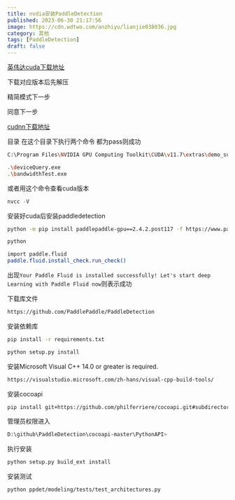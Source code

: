 ```yaml
---
title: nvdia安装PaddleDetection
published: 2023-06-30 21:17:56
image: https://cdn.wdtwo.com/anzhiyu/lianjie038036.jpg
category: 其他
tags: [PaddleDetection]
draft: false
---
```

[英伟达cuda下载地址](https://developer.nvidia.com/cuda-toolkit-archive)

下载对应版本后先解压

精简模式下一步

同意下一步

[cudnn下载地址](https://developer.nvidia.com/rdp/cudnn-download)

目录
在这个目录下执行两个命令 都为pass则成功

```bash
C:\Program Files\NVIDIA GPU Computing Toolkit\CUDA\v11.7\extras\demo_suite

.\deviceQuery.exe
.\bandwidthTest.exe

```

或者用这个命令查看cuda版本

```js
nvcc -V
```

安装好cuda后安装paddledetection
```bash
python -m pip install paddlepaddle-gpu==2.4.2.post117 -f https://www.paddlepaddle.org.cn/whl/windows/mkl/avx/stable.html
```

```bash
python

import paddle.fluid
paddle.fluid.install_check.run_check()

```
出现`Your Paddle Fluid is installed successfully! Let's start deep Learning with Paddle Fluid now`则表示成功


下载库文件
```bash
https://github.com/PaddlePaddle/PaddleDetection
```
安装依赖库
```bash
pip install -r requirements.txt

python setup.py install

```
安装Microsoft Visual C++ 14.0 or greater is required.
```bash
https://visualstudio.microsoft.com/zh-hans/visual-cpp-build-tools/
```
安装cocoapi
```bash
pip install git+https://github.com/philferriere/cocoapi.git#subdirectory=PythonAPI
```
管理员权限进入
```bash
D:\github\PaddleDetection\cocoapi-master\PythonAPI>
```
执行安装
```bash
python setup.py build_ext install
```
 
安装测试
```bash
python ppdet/modeling/tests/test_architectures.py
```







